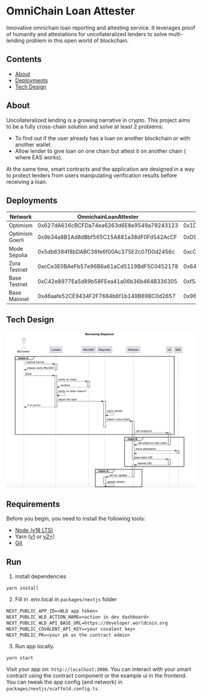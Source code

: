 # OmniChain Loan Attester

Innovative omnichain loan reporting and attesting service. It leverages proof of humanity and attestations for uncollateralized lenders to solve multi-lending problem in this open world of blockchain.

## Contents

- [About](#about)
- [Deployments](#deployments)
- [Tech Design](#tech-design)

## About

Uncollateralized lending is a growing narrative in crypto. This project aims to be a fully cross-chain solution and solve at least 2 problems:

- To find out if the user already has a loan on another blockchain or with another wallet.
- Allow lender to give loan on one chain but attest it on another chain ( where EAS works).

At the same time, smart contracts and the application are designed in a way to protect lenders from users manipulating verification results before receiving a loan.

## Deployments

| Network         | OmnichainLoanAttester                      | UncollateralizedLenderSample               |
| --------------- | ------------------------------------------ | ------------------------------------------ |
| Optimism        | 0x627dA616cBCFDa74ea6263d6E8e9549a79243123 | 0x1D40D3CCc8747339A7909e7661Be36F2385F1E55 |
| Optimism Goerli | 0x9b34a8B1Ad8dBbf565C15A881a38dF0Fd542AcCF | 0xD99a95F81e2eeAd31C14099Cd23288153c4A1bF8 |
| Mode Sepolia    | 0x5db6384f8bDABC36fe6f00Ac375E2c07D0d2456c | 0xcCe3E0BAeFb57e96B6a61aCd5119BdF5C0452178 |
| Zora Testnet    | 0xcCe3E0BAeFb57e96B6a61aCd5119BdF5C0452178 | 0x645eaefA3dfE93b6140e4AB68113f56Fb1910Ca8 |
| Base Testnet    | 0xC42e8977Ea5d89b58FEea41a06b36b464B336305 | 0xf5a34f0Ad2edd6c8Dedd8B2bc0e1caC86531Fea3 |
| Base Mainnet    | 0x46aafe52CE9434F2F7684b6f1b149B69BC0d2657 | 0x9849f2B122394513b55c56c5B629619F843108e3 |

## Tech Design

![Lending Process](./lending_sequence.png)

## Requirements

Before you begin, you need to install the following tools:

- [Node (v18 LTS)](https://nodejs.org/en/download/)
- Yarn ([v1](https://classic.yarnpkg.com/en/docs/install/) or [v2+](https://yarnpkg.com/getting-started/install))
- [Git](https://git-scm.com/downloads)

## Run

1. install dependencies

```
yarn install
```

2. Fill in .env.local in `packages/nextjs` folder

```
NEXT_PUBLIC_APP_ID=<WLD app token>
NEXT_PUBLIC_WLD_ACTION_NAME=<action in dev dashboard>
NEXT_PUBLIC_WLD_API_BASE_URL=https://developer.worldcoin.org
NEXT_PUBLIC_COVALENT_API_KEY=<your covalent key>
NEXT_PUBLIC_PK=<your pk as the contract admin>
```

3. Run app locally.

```
yarn start
```

Visit your app on: `http://localhost:3000`. You can interact with your smart contract using the contract component or the example ui in the frontend. You can tweak the app config (and network) in `packages/nextjs/scaffold.config.ts`.
